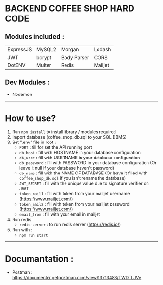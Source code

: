 # BACKEND COFFEE SHOP HARD CODE
## Modules included :
|           |        |             |         |
| --------- | ------ | ----------- | ------- |
| ExpressJS | MySQL2 | Morgan      | Lodash  |
| JWT       | bcrypt | Body Parser | CORS    |
| DotENV    | Multer | Redis       | Mailjet |

 ## Dev Modules :
- Nodemon

---
# How to use?
1. Run `npm install` to install library / modules required
2. Import database (coffee_shop_db.sql to your SQL DBMS)
3. Set ".env" file in root :
    - `PORT`        : fill for set the API running port
    - `db_host`     : fill with HOSTNAME in your  database configuration
    - `db_user`     : fill with USERNAME in your database configuration
    - `db_password` : fill with PASSWORD in your database configuration (Or leave it null if your database haven't password)
    - `db_name`   : fill with the NAME OF DATABASE (Or leave it filled with `coffee_shop_db.sql` if you isn't rename the database)
    - `JWT_SECRET`   : fill with the unique value due to signature verifier on JWT
    - `token_mail1`  : fill with token from your mailjet username (https://www.mailjet.com/)
    - `token_mail2`  : fill with token from your mailjet password (https://www.mailjet.com/)
    - `email_from`   : fill with your email in mailjet
4. Run redis :
    - `redis-server` : to run redis server (https://redis.io/)
5. Run with :
    - `npm run start`

---

# Documantation :
- Postman : https://documenter.getpostman.com/view/13713483/TWDTLJVe
